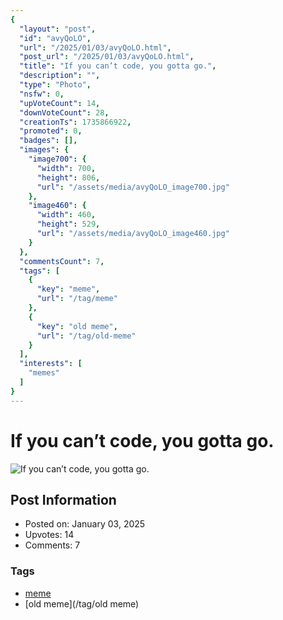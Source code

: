 ```yaml
---
{
  "layout": "post",
  "id": "avyQoLO",
  "url": "/2025/01/03/avyQoLO.html",
  "post_url": "/2025/01/03/avyQoLO.html",
  "title": "If you can’t code, you gotta go.",
  "description": "",
  "type": "Photo",
  "nsfw": 0,
  "upVoteCount": 14,
  "downVoteCount": 28,
  "creationTs": 1735866922,
  "promoted": 0,
  "badges": [],
  "images": {
    "image700": {
      "width": 700,
      "height": 806,
      "url": "/assets/media/avyQoLO_image700.jpg"
    },
    "image460": {
      "width": 460,
      "height": 529,
      "url": "/assets/media/avyQoLO_image460.jpg"
    }
  },
  "commentsCount": 7,
  "tags": [
    {
      "key": "meme",
      "url": "/tag/meme"
    },
    {
      "key": "old meme",
      "url": "/tag/old-meme"
    }
  ],
  "interests": [
    "memes"
  ]
}
---
```


# If you can’t code, you gotta go.

![If you can’t code, you gotta go.](/assets/media/avyQoLO_image700.jpg)

## Post Information

- Posted on: January 03, 2025
- Upvotes: 14
- Comments: 7

### Tags

- [meme](/tag/meme)
- [old meme](/tag/old meme)
